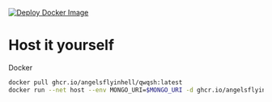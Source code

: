 [![Deploy Docker Image](https://github.com/angelsflyinhell/qwq.sh/actions/workflows/deploy.yml/badge.svg)](https://github.com/angelsflyinhell/qwq.sh/actions/workflows/deploy.yml)

# Host it yourself
Docker
```bash
docker pull ghcr.io/angelsflyinhell/qwqsh:latest
docker run --net host --env MONGO_URI=$MONGO_URI -d ghcr.io/angelsflyinhell/qwqsh:latest
```
